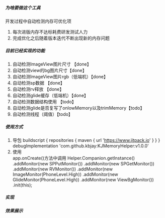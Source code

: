 ##### 为啥要做这个工具
开发过程中自动检测内存可优化项
1. 每次进版内存不达标耗费研发测试人力
2. 完成优化之后随着版本迭代不断出现新的内存问题

##### 目前已经实现的功能
1. 自动检测ImageView图片尺寸 【done】
2. 自动检测view的bg图片尺寸【done】
3. 自动检测ImageView图片rgb（低端机）【done】
4. 自动检测sp数据 【done】
5. 自动检测rv释放 【done】
6. 自动检测glide缓存（低端机）【done】
7. 自动检测数据结构使用 【todo】
8. 自动检测glide是否复写了onlowMemory以及trimMemory【todo】
9. 自动检测线程（阈值）【todo】


##### 使用方式
1. 导包
   buildscript {
   repositories {
   maven { url 'https://www.jitpack.io' }
   }
   }
   debugImplementation 'com.github.kbjay:KJMemoryHelper:v1.0.0'
2. 使用  
   app.onCreate()方法中调用
   Helper.Companion.getInstance()
   .addMonitor(new SPPutMonitor())
   .addMonitor(new SPGetMonitor())
   .addMonitor(new RVMonitor())
   .addMonitor(new ImageMonitor(PhoneLevel.High))
   .addMonitor(new GlideMonitor(PhoneLevel.High))
   .addMonitor(new ViewBgMonitor())
   .init(this);

##### 实现


##### 效果展示
